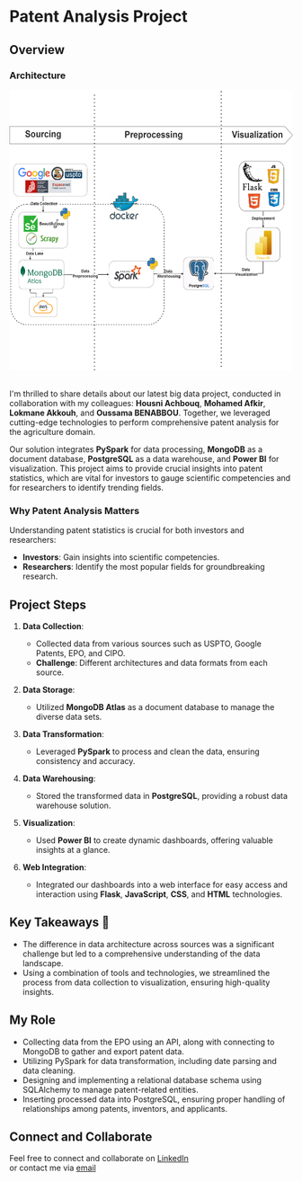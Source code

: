 # Patent Analysis Project

## Overview

### Architecture
<img src="src/images/architecture.png" alt="architecture" style="width: 800px; height: 500px; margin-bottom: 15px;">

I'm thrilled to share details about our latest big data project, conducted in collaboration with my colleagues: **Housni Achbouq**, **Mohamed Afkir**, **Lokmane Akkouh**, and **Oussama BENABBOU**. Together, we leveraged cutting-edge technologies to perform comprehensive patent analysis for the agriculture domain. 

Our solution integrates **PySpark** for data processing, **MongoDB** as a document database, **PostgreSQL** as a data warehouse, and **Power BI** for visualization. This project aims to provide crucial insights into patent statistics, which are vital for investors to gauge scientific competencies and for researchers to identify trending fields.

### Why Patent Analysis Matters

Understanding patent statistics is crucial for both investors and researchers:
- **Investors**: Gain insights into scientific competencies.
- **Researchers**: Identify the most popular fields for groundbreaking research.

## Project Steps

1. **Data Collection**: 
   - Collected data from various sources such as USPTO, Google Patents, EPO, and CIPO.
   - **Challenge**: Different architectures and data formats from each source.

2. **Data Storage**: 
   - Utilized **MongoDB Atlas** as a document database to manage the diverse data sets.

3. **Data Transformation**: 
   - Leveraged **PySpark** to process and clean the data, ensuring consistency and accuracy.

4. **Data Warehousing**: 
   - Stored the transformed data in **PostgreSQL**, providing a robust data warehouse solution.

5. **Visualization**: 
   - Used **Power BI** to create dynamic dashboards, offering valuable insights at a glance.

6. **Web Integration**: 
   - Integrated our dashboards into a web interface for easy access and interaction using **Flask**, **JavaScript**, **CSS**, and **HTML** technologies.

## Key Takeaways 🔧

- The difference in data architecture across sources was a significant challenge but led to a comprehensive understanding of the data landscape.
- Using a combination of tools and technologies, we streamlined the process from data collection to visualization, ensuring high-quality insights.

## My Role
- Collecting data from the EPO using an API, along with connecting to MongoDB to gather and export patent data.
- Utilizing PySpark for data transformation, including date parsing and data cleaning.
- Designing and implementing a relational database schema using SQLAlchemy to manage patent-related entities.
- Inserting processed data into PostgreSQL, ensuring proper handling of relationships among patents, inventors, and applicants.


## Connect and Collaborate

Feel free to connect and collaborate on [LinkedIn](https://www.linkedin.com/in/mohamed-rida-ben-touhami-7946591bb/)<br>
or contact me via [email](mailto:bentouhamimohamedrida@gmail.com)


